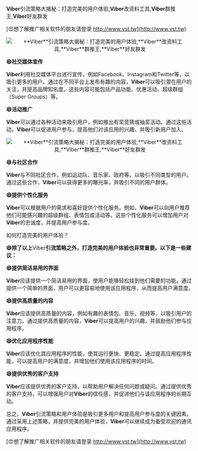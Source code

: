 **Viber**引流策略大揭秘：打造完美的用户体验,**Viber**改资料工具,**Viber**群推王,**Viber**好友群发

[😍想了解推广相关软件的朋友请登录 http://www.vst.tw](http://www.vst.tw)

 <center><img src="https://vst.tw/MP4/tuiguang/png/6.png" alt="**Viber**引流策略大揭秘：打造完美的用户体验,**Viber**改资料工具,**Viber**群推王,**Viber**好友群发"></center>

**😄社交媒体宣传**

**Viber**利用社交媒体平台进行宣传，例如Facebook、Instagram和Twitter等，以吸引更多的用户。通过在不同平台上发布有趣的内容，**Viber**可以吸引潜在用户的关注，并提高品牌知名度。这些内容可能包括产品功能、优惠活动、超级群组（Super Groups）等。

**😄活动推广**

**Viber**可以通过各种活动来吸引用户，例如推出有奖竞猜或抽奖活动。通过这些活动，**Viber**可以促进用户参与，提高他们对该应用的兴趣，并吸引新用户加入。

 <center><img src="https://vst.tw/MP4/tuiguang/png/5.png" alt="**Viber**引流策略大揭秘：打造完美的用户体验,**Viber**改资料工具,**Viber**群推王,**Viber**好友群发"></center>

**😄与社区合作**

**Viber**与不同社区合作，例如运动队、音乐家、政府等，以吸引不同类型的用户。通过这些合作，**Viber**可以获得更多的曝光率，并吸引不同的用户群体。

**😄提供个性化服务**

**Viber**可以根据用户的需求和喜好提供个性化服务。例如，**Viber**可以向用户推荐他们可能感兴趣的超级群组、表情包或活动等。这些个性化服务可以增加用户对**Viber**的忠诚度，并提高用户参与度。

如何打造完美的用户体验？

**😄除了以上**Viber**引流策略之外，打造完美的用户体验也非常重要。以下是一些建议：**

**😄提供简洁易用的界面**

**Viber**应该提供一个简洁易用的界面，使用户能够轻松找到他们需要的功能。通过提供一个简单的界面，用户可以更容易地使用该应用程序，从而提高用户满意度。

**😄提供高质量的内容**

**Viber**应该提供高质量的内容，例如有趣的表情包、音乐、视频等，以吸引用户的注意力。通过提供高质量的内容，**Viber**可以提高用户的兴趣，并鼓励他们参与应用程序。

**😄优化应用程序性能**

**Viber**应该优化其应用程序的性能，使其运行更快、更稳定。通过提高应用程序性能，可以提高用户的满意度，并增加他们使用该应用程序的时间。

**😄提供优秀的客户支持**

**Viber**应该提供优秀的客户支持，以帮助用户解决任何问题或疑问。通过提供优秀的客户支持，可以增强用户对**Viber**的信任感，并促进他们与该应用程序的长期互动。

总之，**Viber**引流策略和用户体验是吸引更多用户和提高用户参与度的关键因素。通过采用上述策略，并提供完美的用户体验，**Viber**可以继续成为备受欢迎的通讯应用程序。

[😍想了解推广相关软件的朋友请登录 http://www.vst.tw](http://www.vst.tw)



